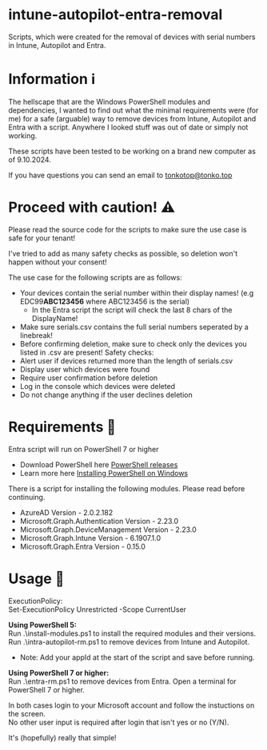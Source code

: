 # intune-autopilot-entra-removal 
Scripts, which were created for the removal of devices with serial numbers in Intune, Autopilot and Entra.<br/>

# Information ℹ️
The hellscape that are the Windows PowerShell modules and dependencies, I wanted to find out what the minimal requirements were (for me) for a safe (arguable) way to remove devices from Intune, Autopilot and Entra with a script. Anywhere I looked stuff was out of date or simply not working.

These scripts have been tested to be working on a brand new computer as of 9.10.2024.

If you have questions you can send an email to tonkotop@tonko.top

# Proceed with caution! ⚠️
Please read the source code for the scripts to make sure the use case is safe for your tenant!

I've tried to add as many safety checks as possible, so deletion won't happen without your consent!

The use case for the following scripts are as follows:
 - Your devices contain the serial number within their display names! (e.g EDC99<strong>ABC123456</strong> where ABC123456 is the serial)
   - In the Entra script the script will check the last 8 chars of the DisplayName!
 - Make sure serials.csv contains the full serial numbers seperated by a linebreak!
 - Before confirming deletion, make sure to check only the devices you listed in .csv are present!
Safety checks:
 - Alert user if devices returned more than the length of serials.csv
 - Display user which devices were found
 - Require user confirmation before deletion
 - Log in the console which devices were deleted
 - Do not change anything if the user declines deletion

# Requirements 📝
Entra script will run on PowerShell 7 or higher
 - Download PowerShell here [PowerShell releases](https://github.com/PowerShell/PowerShell/releases)
 - Learn more here [Installing PowerShell on Windows](https://learn.microsoft.com/en-us/powershell/scripting/install/installing-powershell-on-windows?view=powershell-7.4)

There is a script for installing the following modules. Please read before continuing.
 - AzureAD                                Version - 2.0.2.182
 - Microsoft.Graph.Authentication         Version - 2.23.0
 - Microsoft.Graph.DeviceManagement       Version - 2.23.0
 - Microsoft.Graph.Intune                Version - 6.1907.1.0
 - Microsoft.Graph.Entra                  Version - 0.15.0

# Usage 📜
ExecutionPolicy:<br/>
Set-ExecutionPolicy Unrestricted -Scope CurrentUser

<strong>Using PowerShell 5:</strong><br/>
Run .\install-modules.ps1 to install the required modules and their versions.<br/>
Run .\intra-autopilot-rm.ps1 to remove devices from Intune and Autopilot.
 - Note: Add your appId at the start of the script and save before running.

<strong>Using PowerShell 7 or higher:</strong><br/>
Run .\entra-rm.ps1 to remove devices from Entra.
Open a terminal for PowerShell 7 or higher.

In both cases login to your Microsoft account and follow the instuctions on the screen.<br/>No other user input is required after login that isn't yes or no (Y/N).

It's (hopefully) really that simple!
